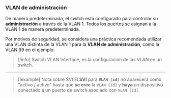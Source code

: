 ### VLAN de administración

De manera predeterminada, el switch está configurado para controlar su **administración** a través de la VLAN 1. Todos los puertos se asignan a la VLAN 1 de manera predeterminada.

Por motivos de seguridad, se considera una práctica recomendada utilizar una VLAN distinta de la VLAN 1 para la **VLAN de administración**, como la VLAN 99 en el ejemplo.

> [!info] Switch VLAN Interface, es la configuración de las VLAN en un switch.

---

> [!example] Nota sobre SVI
> El **SVI** para **`VLAN [id]`** no aparecerá como "activo / activo" hasta que **se cree** la `VLAN [id]` y **haya** un dispositivo conectado a un puerto de switch asociado con `VLAN [id]`.


